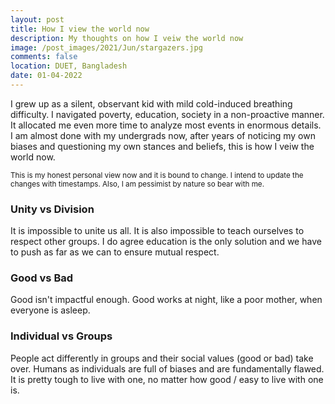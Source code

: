 ```yaml
---
layout: post
title: How I view the world now 
description: My thoughts on how I veiw the world now 
image: /post_images/2021/Jun/stargazers.jpg
comments: false
location: DUET, Bangladesh
date: 01-04-2022
---
```


I grew up as a silent, observant kid with mild cold-induced breathing difficulty. I navigated poverty, education, society in a non-proactive manner. It allocated me even more time to analyze most events in enormous details. I am almost done with my undergrads now, after years of noticing my own biases and questioning my own stances and beliefs, this is how I veiw the world now.

<small>This is my honest personal view now and it is bound to change. I intend to update the changes with timestamps. Also, I am pessimist by nature so bear with me.</small>

### Unity vs Division
It is impossible to unite us all. It is also impossible to teach ourselves to respect other groups. I do agree education is the only solution and we have to push as far as we can to ensure mutual respect.

### Good vs Bad
Good isn't impactful enough. Good works at night, like a poor mother, when everyone is asleep. 

### Individual vs Groups 
People act differently in groups and their social values (good or bad) take over. Humans as individuals are full of biases and are fundamentally flawed. It is pretty tough to live with one, no matter how good / easy to live with one is.
